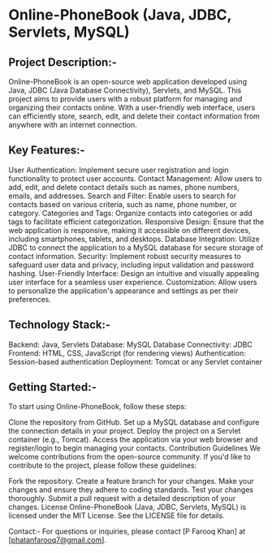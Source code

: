 # Online-PhoneBook (Java, JDBC, Servlets, MySQL)

Project Description:-
--------------------
Online-PhoneBook is an open-source web application developed using Java, JDBC (Java Database Connectivity), Servlets, and MySQL. 
This project aims to provide users with a robust platform for managing and organizing their contacts online. With a user-friendly web interface, users can efficiently store, search, edit, and delete their contact information from anywhere with an internet connection.

Key Features:-
-------------
User Authentication: Implement secure user registration and login functionality to protect user accounts.
Contact Management: Allow users to add, edit, and delete contact details such as names, phone numbers, emails, and addresses.
Search and Filter: Enable users to search for contacts based on various criteria, such as name, phone number, or category.
Categories and Tags: Organize contacts into categories or add tags to facilitate efficient categorization.
Responsive Design: Ensure that the web application is responsive, making it accessible on different devices, including smartphones, tablets, and desktops.
Database Integration: Utilize JDBC to connect the application to a MySQL database for secure storage of contact information.
Security: Implement robust security measures to safeguard user data and privacy, including input validation and password hashing.
User-Friendly Interface: Design an intuitive and visually appealing user interface for a seamless user experience.
Customization: Allow users to personalize the application's appearance and settings as per their preferences.

Technology Stack:-
----------------
Backend: Java, Servlets
Database: MySQL
Database Connectivity: JDBC
Frontend: HTML, CSS, JavaScript (for rendering views)
Authentication: Session-based authentication
Deployment: Tomcat or any Servlet container

Getting Started:-
---------------
To start using Online-PhoneBook, follow these steps:

Clone the repository from GitHub.
Set up a MySQL database and configure the connection details in your project.
Deploy the project on a Servlet container (e.g., Tomcat).
Access the application via your web browser and register/login to begin managing your contacts.
Contribution Guidelines
We welcome contributions from the open-source community. If you'd like to contribute to the project, please follow these guidelines:

Fork the repository.
Create a feature branch for your changes.
Make your changes and ensure they adhere to coding standards.
Test your changes thoroughly.
Submit a pull request with a detailed description of your changes.
License
Online-PhoneBook (Java, JDBC, Servlets, MySQL) is licensed under the MIT License. See the LICENSE file for details.

Contact:-
For questions or inquiries, please contact [P Farooq Khan] at [phatanfarooq7@gmail.com].
